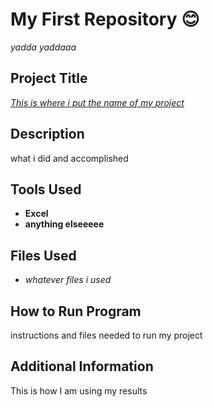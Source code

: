 # My First Repository :blush:
*yadda yaddaaa*

## Project Title
<ins>*This is where i put the name of my project*</ins>
## Description
what i did and accomplished
## Tools Used
* **Excel**
* **anything elseeeee**
## Files Used
* *whatever files i used*
## How to Run Program
instructions and files needed to run my project
## Additional Information
This is how I am using my results
